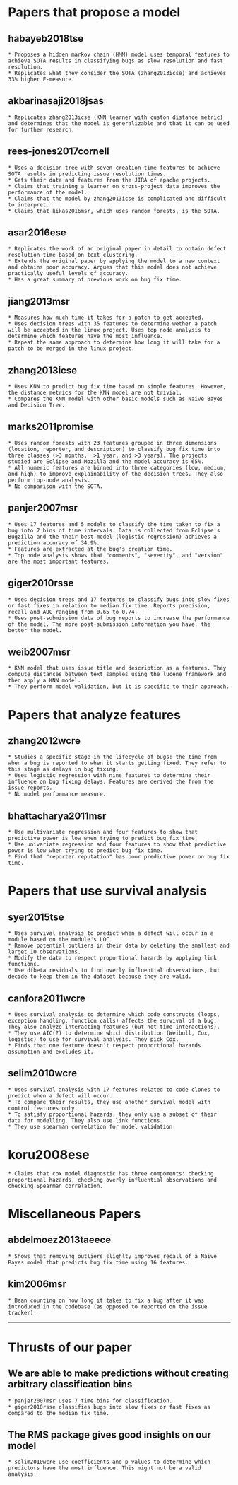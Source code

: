 # Papers that propose a model

## habayeb2018tse
    * Proposes a hidden markov chain (HMM) model uses temporal features to achieve SOTA results in classifying bugs as slow resolution and fast resolution.
    * Replicates what they consider the SOTA (zhang2013icse) and achieves 33% higher F-measure.

## akbarinasaji2018jsas
    * Replicates zhang2013icse (KNN learner with custon distance metric) and determines that the model is generalizable and that it can be used for further research.

## rees-jones2017cornell
    * Uses a decision tree with seven creation-time features to achieve SOTA results in predicting issue resolution times.
    * Gets their data and features from the JIRA of apache projects.
    * Claims that training a learner on cross-project data improves the performance of the model.
    * Claims that the model by zhang2013icse is complicated and difficult to interpret.
    * Claims that kikas2016msr, which uses random forests, is the SOTA.

## asar2016ese
    * Replicates the work of an original paper in detail to obtain defect resolution time based on text clustering.
    * Extends the original paper by applying the model to a new context and obtains poor accuracy. Argues that this model does not achieve practically useful levels of accuracy.
    * Has a great summary of previous work on bug fix time.

## jiang2013msr
    * Measures how much time it takes for a patch to get accepted.
    * Uses decision trees with 35 features to determine wether a patch will be accepted in the linux project. Uses top node analysis to determine which features have the most influence.
    * Repeat the same approach to determine how long it will take for a patch to be merged in the linux project.

## zhang2013icse
    * Uses KNN to predict bug fix time based on simple features. However, the distance metrics for the KNN model are not trivial.
    * Compares the KNN model with other basic models such as Naive Bayes and Decision Tree.

## marks2011promise
    * Uses random forests with 23 features grouped in three dimensions (location, reporter, and description) to classify bug fix time into three classes (>3 months,  >1 year, and >3 years). The projects studied are Eclipse and Mozilla and the model accuracy is 65%.
    * All numeric features are binned into three categories (low, medium, and high) to improve explainability of the decision trees. They also perform top-node analysis.
    * No comparison with the SOTA. 

## panjer2007msr
    * Uses 17 features and 5 models to classify the time taken to fix a bug into 7 bins of time intervals. Data is collected from Eclipse's Bugzilla and the their best model (logistic regression) achieves a prediction accuracy of 34.9%.
    * Features are extracted at the bug's creation time.
    * Top node analysis shows that "comments", "severity", and "version" are the most important features.

## giger2010rsse
    * Uses decision trees and 17 features to classify bugs into slow fixes or fast fixes in relation to median fix time. Reports precision, recall and AUC ranging from 0.65 to 0.74.
    * Uses post-submission data of bug reports to increase the performance of the model. The more post-submission information you have, the better the model.

## weib2007msr
    * KNN model that uses issue title and description as a features. They compute distances between text samples using the lucene framework and then apply a KNN model.
    * They perform model validation, but it is specific to their approach.

# Papers that analyze features

## zhang2012wcre
    * Studies a specific stage in the lifecycle of bugs: the time from when a bug is reported to when it starts getting fixed. They refer to this stage as delays in bug fixing.
    * Uses logistic regression with nine features to determine their influence on bug fixing delays. Features are derived the from the issue reports.
    * No model performance measure.

## bhattacharya2011msr
    * Use multivariate regression and four features to show that predictive power is low when trying to predict bug fix time.
    * Use univariate regression and four features to show that predictive power is low when trying to predict bug fix time.
    * Find that "reporter reputation" has poor predictive power on bug fix time.

# Papers that use survival analysis

## syer2015tse
    * Uses survival analysis to predict when a defect will occur in a module based on the module's LOC.
    * Remove potential outliers in their data by deleting the smallest and larget 10 observations.
    * Modify the data to respect proportional hazards by applying link functions.
    * Use dfbeta residuals to find overly influential observations, but decide to keep them in the dataset because they are valid.

## canfora2011wcre
    * Uses survival analysis to determine which code constructs (loops, exception handling, function calls) affects the survival of a bug. They also analyze interacting features (but not time interactions).
    * They use AIC(?) to determine which distribution (Weibull, Cox, logistic) to use for survival analysis. They pick Cox.
    * Finds that one feature doesn't respect proportional hazards assumption and excludes it.

## selim2010wcre
    * Uses survival analysis with 17 features related to code clones to predict when a defect will occur.
    * To compare their results, they use another survival model with control features only.
    * To satisfy proportional hazards, they only use a subset of their data for modelling. They also use link functions.
    * They use spearman correlation for model validation.

# koru2008ese
    * Claims that cox model diagnostic has three compoments: checking proportional hazards, checking overly influential observations and checking Spearman correlation.

# Miscellaneous Papers

## abdelmoez2013taeece
    * Shows that removing outliers slighlty improves recall of a Naive Bayes model that predicts bug fix time using 16 features.

## kim2006msr
    * Bean counting on how long it takes to fix a bug after it was introduced in the codebase (as opposed to reported on the issue tracker).

---------------------------------------------------------------------------

# Thrusts of our paper

## We are able to make predictions without creating arbitrary classification bins
    * panjer2007msr uses 7 time bins for classification.
    * giger2010rsse classifies bugs into slow fixes or fast fixes as compared to the median fix time.

## The RMS package gives good insights on our model
    * selim2010wcre use coefficients and p values to determine which predictors have the most influence. This might not be a valid analysis.
